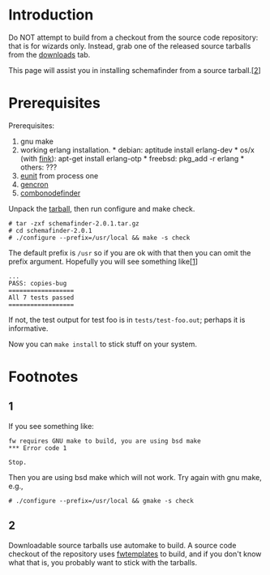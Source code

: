 # Introduction #

Do NOT attempt to build from a checkout from the source code repository: that is for wizards only. Instead, grab one of the released source tarballs from the [downloads](http://code.google.com/p/schemafinder/downloads/list) tab.

This page will assist you in installing schemafinder from a source tarball.[[2](#2.md)]

# Prerequisites #

Prerequisites:
  1. gnu make
  1. working erlang installation.
    * debian: aptitude install erlang-dev
    * os/x (with [fink](http://www.finkproject.org/)): apt-get install erlang-otp
    * freebsd: pkg\_add -r erlang
    * others: ???
  1. [eunit](http://support.process-one.net/doc/display/CONTRIBS/EUnit) from process one
  1. [gencron](http://code.google.com/p/gencron)
  1. [combonodefinder](http://code.google.com/p/nodefinder)

Unpack the [tarball](http://code.google.com/p/schemafinder/downloads/list), then run configure and make check.
```
# tar -zxf schemafinder-2.0.1.tar.gz 
# cd schemafinder-2.0.1
# ./configure --prefix=/usr/local && make -s check
```
The default prefix is `/usr` so if you are ok with that then you can omit the prefix argument.  Hopefully you will see something like[[1](#1.md)]
```
...
PASS: copies-bug
==================
All 7 tests passed
==================
```
If not, the test output for test foo is in `tests/test-foo.out`; perhaps it is informative.

Now you can `make install` to stick stuff on your system.

# Footnotes #

## 1 ##
If you see something like:
```
fw requires GNU make to build, you are using bsd make
*** Error code 1

Stop.
```
Then you are using bsd make which will not work.  Try again with gnu make, e.g.,
```
# ./configure --prefix=/usr/local && gmake -s check
```

## 2 ##

Downloadable source tarballs use automake to build. A source code checkout of the repository uses [fwtemplates](http://code.google.com/p/framewerk) to build, and if you don't know what that is, you probably want to stick with the tarballs.